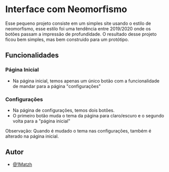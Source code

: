 
# Interface com Neomorfismo

Esse pequeno projeto consiste em um simples site usando o estilo de neomorfismo, esse estilo foi uma tendência entre 2019/2020 onde os botões passam a impressão de profundidade. O resultado desse projeto ficou bem simples, mas bem construido para um protótipo.


## Funcionalidades

### Página Inicial

- Na página inicial, temos apenas um único botão com a funcionalidade de mandar para a página "configurações"

### Configurações

- Na página de configurações, temos dois botões. 
- O primeiro botão muda o tema da página para claro/escuro e o segundo volta para a "página inicial"

Observação: Quando é mudado o tema nas configurações, também é alterado na página inicial.
## Autor

- [@1Matzh](https://github.com/1Matzh)

